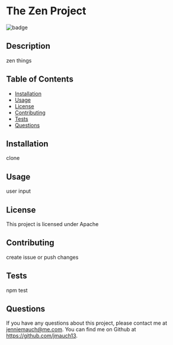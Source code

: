 # The Zen Project

![badge](https://img.shields.io/license-Apache-brightgreen)<br />

  ## Description
zen things

## Table of Contents
* [Installation](#installation)
* [Usage](#usage)
* [License](#license)
* [Contributing](#contributing)
* [Tests](#tests)
* [Questions](#questions)

## Installation
clone

## Usage
user input

## License
This project is licensed under Apache

## Contributing
create issue or push changes

## Tests
npm test

## Questions
If you have any questions about this project, please contact me at jenniemauch@me.com.
You can find me on Github at https://github.com/jmauch13.
